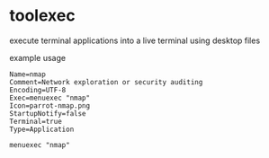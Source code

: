 # toolexec
execute terminal applications into a live terminal using desktop files

example usage
```[Desktop Entry]
Name=nmap
Comment=Network exploration or security auditing
Encoding=UTF-8
Exec=menuexec "nmap"
Icon=parrot-nmap.png
StartupNotify=false
Terminal=true
Type=Application
```

```menuexec "nmap"```
